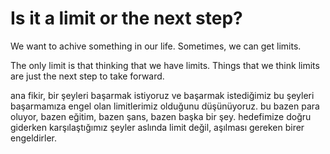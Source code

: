 # Is it a limit or the next step?

We want to achive something in our life. Sometimes, we can get limits.

The only limit is that thinking that we have limits. Things that we think limits are just the next step to take forward.

ana fikir, bir şeyleri başarmak istiyoruz ve başarmak istediğimiz bu şeyleri başarmamıza engel olan limitlerimiz olduğunu düşünüyoruz.
bu bazen para oluyor, bazen eğitim, bazen şans, bazen başka bir şey. hedefimize doğru giderken karşılaştığımız şeyler aslında limit değil, aşılması gereken birer engeldirler.